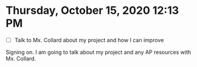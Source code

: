 # Thursday, October 15, 2020 12:13 PM
- [ ] Talk to Mx. Collard about my project and how I can improve

Signing on. I am going to talk about my project and any AP resources with Mx. Collard.

